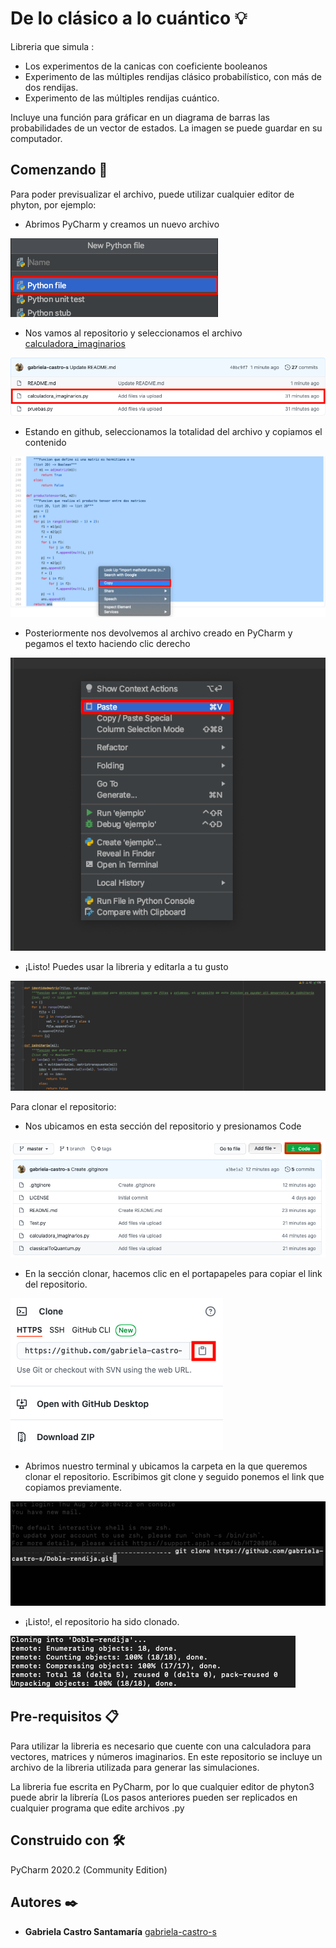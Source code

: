 # De lo clásico a lo cuántico 💡
Libreria que simula :
- Los experimentos de la canicas con coeficiente booleanos
- Experimento de las múltiples rendijas clásico probabilístico, con más de dos rendijas.
- Experimento de las múltiples rendijas cuántico.

Incluye una función para gráficar en un diagrama de barras las probabilidades de un vector de estados. La imagen se puede guardar en su computador.


## Comenzando 🚀

Para poder previsualizar el archivo, puede utilizar cualquier editor de phyton, por ejemplo:

- Abrimos PyCharm y creamos un nuevo archivo

![alt text](https://github.com/gabriela-castro-s/img/blob/master/img1.png?raw=true)

- Nos vamos al repositorio y seleccionamos el archivo [calculadora_imaginarios](https://github.com/gabriela-castro-s/Calculadora-imaginarios/blob/master/calculadora_imaginarios.py)

![alt text](https://github.com/gabriela-castro-s/img/blob/master/img2.png?raw=true)

- Estando en github, seleccionamos la totalidad del archivo y copiamos el contenido

![alt text](https://github.com/gabriela-castro-s/img/blob/master/img3.png?raw=true)

- Posteriormente nos devolvemos al archivo creado en PyCharm y pegamos el texto haciendo clic derecho

![alt text](https://github.com/gabriela-castro-s/img/blob/master/img4.png?raw=true)

- ¡Listo! Puedes usar la libreria y editarla a tu gusto

![alt text](https://github.com/gabriela-castro-s/img/blob/master/img5.png?raw=true)

Para clonar el repositorio:

- Nos ubicamos en esta sección del repositorio y presionamos Code

![alt text](https://github.com/gabriela-castro-s/img/blob/master/cnyt1.png?raw=true)

- En la sección clonar, hacemos clic en el portapapeles para copiar el link del repositorio.

![alt text](https://github.com/gabriela-castro-s/img/blob/master/cnyt2.png?raw=true)

- Abrimos nuestro terminal y ubicamos la carpeta en la que queremos clonar el repositorio. 
Escribimos git clone y seguido ponemos el link que copiamos previamente. 

![alt text](https://github.com/gabriela-castro-s/img/blob/master/cnyt3.png?raw=true)

- ¡Listo!, el repositorio ha sido clonado.

![alt text](https://github.com/gabriela-castro-s/img/blob/master/cnyt4.png?raw=true)

## Pre-requisitos 📋

Para utilizar la libreria es necesario que cuente con una calculadora para vectores, matrices y números imaginarios. En este repositorio se incluye un 
archivo de la libreria utilizada para generar las simulaciones.

La libreria fue escrita en PyCharm, por lo que cualquier editor de phyton3 puede abrir la librería (Los pasos anteriores pueden ser replicados 
en cualquier programa que edite archivos .py

## Construido con 🛠️

PyCharm 2020.2 (Community Edition)

## Autores ✒️

* **Gabriela Castro Santamaría** [gabriela-castro-s](https://github.com/gabriela-castro-s) 

